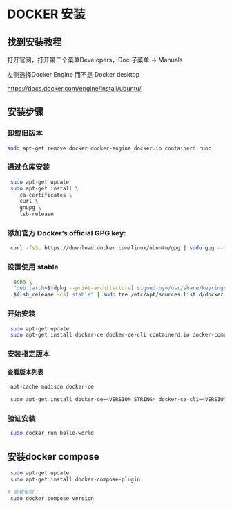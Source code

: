 
# DOCKER 安装


## 找到安装教程

打开官网，打开第二个菜单Developers，Doc 子菜单 -> Manuals

左侧选择Docker Engine 而不是 Docker desktop

https://docs.docker.com/engine/install/ubuntu/

## 安装步骤

### 卸载旧版本
``` bash
sudo apt-get remove docker docker-engine docker.io containerd runc
```
### 通过仓库安装

``` bash
 sudo apt-get update
 sudo apt-get install \
    ca-certificates \
    curl \
    gnupg \
    lsb-release
```

### 添加官方 Docker’s official GPG key:
``` bash
 curl -fsSL https://download.docker.com/linux/ubuntu/gpg | sudo gpg --dearmor -o /usr/share/keyrings/docker-archive-keyring.gpg
```
### 设置使用 stable
``` bash
  echo \
  "deb [arch=$(dpkg --print-architecture) signed-by=/usr/share/keyrings/docker-archive-keyring.gpg] https://download.docker.com/linux/ubuntu \
  $(lsb_release -cs) stable" | sudo tee /etc/apt/sources.list.d/docker.list > /dev/null
```
### 开始安装
``` bash
 sudo apt-get update
 sudo apt-get install docker-ce docker-ce-cli containerd.io docker-compose-plugin
```

### 安装指定版本
#### 查看版本列表
``` bash
 apt-cache madison docker-ce

 sudo apt-get install docker-ce=<VERSION_STRING> docker-ce-cli=<VERSION_STRING> containerd.io docker-compose-plugin
```

### 验证安装
``` bash
 sudo docker run hello-world
```


##  安装docker compose

```bash
 sudo apt-get update
 sudo apt-get install docker-compose-plugin

# 查看安装：
 sudo docker compose version
```


